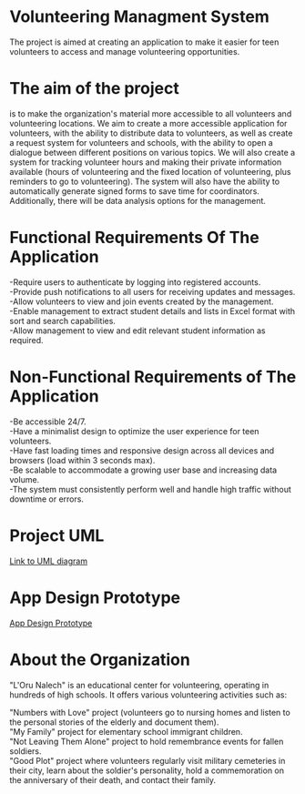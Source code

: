 # Volunteering Managment System
The project is aimed at creating an application to make it easier for teen volunteers to access and manage volunteering opportunities. 

# The aim of the project
 is to make the organization's material more accessible to all volunteers and volunteering locations. We aim to create a more accessible application for volunteers, with the ability to distribute data to volunteers, as well as create a request system for volunteers and schools, with the ability to open a dialogue between different positions on various topics. We will also create a system for tracking volunteer hours and making their private information available (hours of volunteering and the fixed location of volunteering, plus reminders to go to volunteering). The system will also have the ability to automatically generate signed forms to save time for coordinators. Additionally, there will be data analysis options for the management.

# Functional Requirements Of The Application
-Require users to authenticate by logging into registered accounts.  
-Provide push notifications to all users for receiving updates and messages.  
-Allow volunteers to view and join events created by the management.  
-Enable management to extract student details and lists in Excel format with sort and search capabilities.  
-Allow management to view and edit relevant student information as required.  

# Non-Functional Requirements of The Application
-Be accessible 24/7.  
-Have a minimalist design to optimize the user experience for teen volunteers.  
-Have fast loading times and responsive design across all devices and browsers (load within 3 seconds max).  
-Be scalable to accommodate a growing user base and increasing data volume.  
-The system must consistently perform well and handle high traffic without downtime or errors.  

# Project UML
[Link to UML diagram](https://github.com/nitzanmr/react_app_comunity_service/blob/main/UML%20FOR%20L%20Oro%20Nelech.pdf)

# App Design Prototype
[App Design Prototype](https://app.uizard.io/p/be144ca1)

# About the Organization 
"L'Oru Nalech" is an educational center for volunteering, operating in hundreds of high schools. It offers various volunteering activities such as:

"Numbers with Love" project (volunteers go to nursing homes and listen to the personal stories of the elderly and document them).  
"My Family" project for elementary school immigrant children.  
"Not Leaving Them Alone" project to hold remembrance events for fallen soldiers.  
"Good Plot" project where volunteers regularly visit military cemeteries in their city, learn about the soldier's personality, hold a commemoration on the anniversary of their death, and contact their family.  

